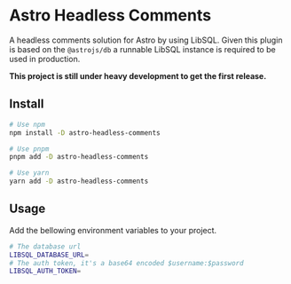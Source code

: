 # Astro Headless Comments

A headless comments solution for Astro by using LibSQL.
Given this plugin is based on the `@astrojs/db` a runnable LibSQL instance is required to be used in production.

**This project is still under heavy development to get the first release.**

## Install

```bash
# Use npm
npm install -D astro-headless-comments

# Use pnpm
pnpm add -D astro-headless-comments

# Use yarn
yarn add -D astro-headless-comments
```

## Usage

Add the bellowing environment variables to your project.

```bash
# The database url
LIBSQL_DATABASE_URL=
# The auth token, it's a base64 encoded $username:$password
LIBSQL_AUTH_TOKEN=
```
